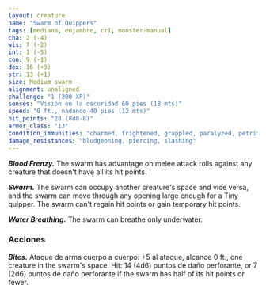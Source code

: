 ```yaml
---
layout: creature
name: "Swarm of Quippers"
tags: [mediana, enjambre, cr1, monster-manual]
cha: 2 (-4)
wis: 7 (-2)
int: 1 (-5)
con: 9 (-1)
dex: 16 (+3)
str: 13 (+1)
size: Medium swarm
alignment: unaligned
challenge: "1 (200 XP)"
senses: "Visión en la oscuridad 60 pies (18 mts)"
speed: "0 ft., nadando 40 pies (12 mts)"
hit_points: "28 (8d8-8)"
armor_class: "13"
condition_immunities: "charmed, frightened, grappled, paralyzed, petrified, prone, restrained, stunned"
damage_resistances: "bludgeoning, piercing, slashing"
---
```


***Blood Frenzy.*** The swarm has advantage on melee attack rolls against any creature that doesn't have all its hit points.

***Swarm.*** The swarm can occupy another creature's space and vice versa, and the swarm can move through any opening large enough for a Tiny quipper. The swarm can't regain hit points or gain temporary hit points.

***Water Breathing.*** The swarm can breathe only underwater.

### Acciones

***Bites.*** Ataque de arma cuerpo a cuerpo: +5 al ataque, alcance 0 ft., one creature in the swarm's space. Hit: 14 (4d6) puntos de daño perforante, or 7 (2d6) puntos de daño perforante if the swarm has half of its hit points or fewer.